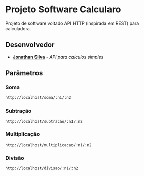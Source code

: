 # Projeto Software Calcularo 
Projeto de software voltado API HTTP (inspirada em REST) para calculadora.

## Desenvolvedor
* **[Jonathan Silva](https://github.com/Jonathan-inja)** - *API para calculos simples*

##  Parâmetros
### Soma
 ```md
 http://localhost/soma/:n1/:n2
 ```

### Subtração
```md
http://localhost/subtracao/:n1/:n2
```

### Multiplicação
```md
http://localhost/multiplicacao/:n1/:n2
```

### Divisão
```md
http://localhost/divisao/:n1/:n2
```




